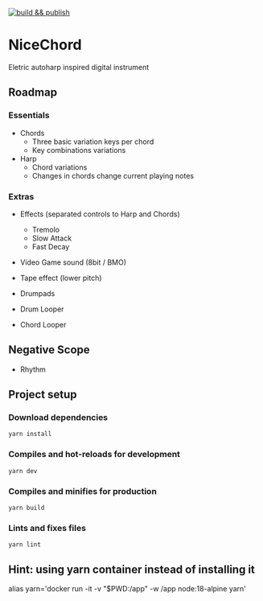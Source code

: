 [![build && publish](https://github.com/mustache1up/nicechord-vue/actions/workflows/main.yml/badge.svg)](https://github.com/mustache1up/nicechord-vue/actions/workflows/main.yml)

# NiceChord

Eletric autoharp inspired digital instrument

## Roadmap

### Essentials

  - Chords
    - Three basic variation keys per chord
    - Key combinations variations
  - Harp
    - Chord variations
    - Changes in chords change current playing notes
  
### Extras

  - Effects (separated controls to Harp and Chords)
    - Tremolo
    - Slow Attack
    - Fast Decay
    
  - Video Game sound (8bit / BMO)
  - Tape effect (lower pitch)

  - Drumpads
  - Drum Looper 
  - Chord Looper

## Negative Scope

  - Rhythm

## Project setup

### Download dependencies
```
yarn install
```

### Compiles and hot-reloads for development
```
yarn dev
```

### Compiles and minifies for production
```
yarn build
```

### Lints and fixes files
```
yarn lint
```

## Hint: using yarn container instead of installing it
alias yarn='docker run -it -v "$PWD:/app" -w /app node:18-alpine yarn'

